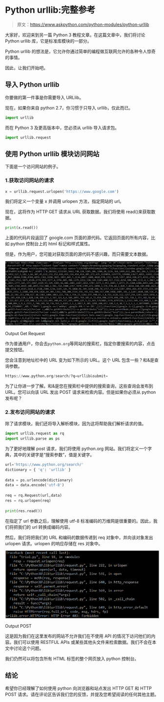 # Python urllib:完整参考

> 原文：<https://www.askpython.com/python-modules/python-urllib>

大家好，欢迎来到另一篇 Python 3 教程文章。在这篇文章中，我们将讨论 Python urllib 库，它是标准库模块的一部分。

Python urllib 的想法是，它允许你通过简单的编程做互联网允许的各种令人惊奇的事情。

因此，让我们开始吧。

## 导入 Python urllib

你要做的第一件事是你需要导入 URLlib。

现在，如果你来自 python 2.7，你习惯于只导入 urllib，仅此而已。

```py
import urllib

```

而在 Python 3 及更高版本中，您必须从 urllib 导入请求包。

```py
import urllib.request

```

## 使用 Python urllib 模块访问网站

下面是一个访问网站的例子。

### 1.获取访问网站的请求

```py
x = urllib.request.urlopen('https://www.google.com')

```

我们将定义一个变量 x 并调用 urlopen 方法，指定网站的 url。

现在，这将作为 HTTP GET 请求从 URL 获取数据。我们将使用 read()来获取数据。

```py
print(x.read())

```

上面的代码片段返回了 google.com 页面的源代码。它返回页面的所有内容，比如 python 控制台上的 html 标记和样式属性。

但是，作为用户，您可能对获取页面的源代码不感兴趣，而只需要文本数据。

![Output Get Request](img/8c4461d72e0c37775771cf878999f1ce.png)

Output Get Request

作为普通用户，你会去`python.org`等网站的搜索栏，指定你要搜索的内容，点击提交按钮。

您会注意到地址栏中的 URL 变为如下所示的 URL。这个 URL 包含一些？和&是查询参数。

```py
https://www.python.org/search/?q=urllib&submit=

```

为了让你进一步了解。和&是您在搜索栏中提供的搜索查询，这些查询会发布到 URL。您可以向该 URL 发出 POST 请求来检索内容。但是如果你必须从 python 发布呢？

### 2.发布访问网站的请求

除了请求模块，我们还将导入解析模块，因为这将帮助我们解析请求的值。

```py
import urllib.request as rq
import urllib.parse as ps

```

为了更好地理解 post 请求，我们将使用 python.org 网站。我们将定义一个字典，其中的关键字是“搜索参数”，值是关键字。

```py
url='https://www.python.org/search/'
dictionary = { 'q': 'urllib' }

data = ps.urlencode(dictionary)
data = data.encode('utf-8')

req = rq.Request(url,data)
res = rq.urlopen(req)

print(res.read())

```

在指定了 url 参数之后，理解使用 utf-8 标准编码的万维网是很重要的。因此，我们将把我们的 url 转换成编码内容。

然后，我们将把我们的 URL 和编码的数据传递到 req 对象中，并向该对象发出 urlopen 请求。urlopen 的响应存储在 res 对象中。

![Image 18](img/e02eb5ea3a3048f183f0b075878b5c59.png)

Output POST

这是因为我们在这里发布的网站不允许我们在不使用 API 的情况下访问他们的内容。我们可以使用 RESTFUL APIs 或某些其他头文件来检索数据。我们不会在本文中讨论这个问题。

我们仍然可以将包含所有 HTML 标签的整个网页放入 python 控制台。

## 结论

希望你已经理解了如何使用 python 向浏览器和站点发出 HTTP GET 和 HTTP POST 请求。请在评论区告诉我们您的反馈，并提及您希望阅读的任何其他主题。